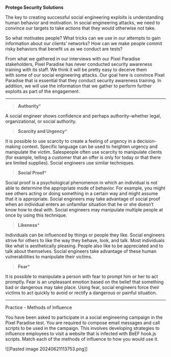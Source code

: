 **Protego Security Solutions**

The key to creating successful social engineering exploits is understanding human behavior and motivation. In social engineering attacks, we need to convince our targets to take actions that they would otherwise not take.

So what motivates people? What tricks can we use in our attempts to gain information about our clients’ networks? How can we make people commit risky behaviors that benefit us as we conduct are tests?

From what we gathered in our interviews with our Pixel Paradise stakeholders, Pixel Paradise has never conducted security awareness training with its staff. We think it will be pretty easy to deceive them with some of our social engineering attacks. Our goal here is convince Pixel Paradise that is essential that they conduct security awareness training. In addition, we will use the information that we gather to perform further exploits as part of the engagement.

---

> **Authority***

A social engineer shows confidence and perhaps authority–whether legal, organizational, or social authority.

> **Scarcity and Urgency***

It is possible to use scarcity to create a feeling of urgency in a decision-making context. Specific language can be used to heighten urgency and manipulate the victim. Salespeople often use scarcity to manipulate clients (for example, telling a customer that an offer is only for today or that there are limited supplies). Social engineers use similar techniques.

> **Social Proof***

Social proof is a psychological phenomenon in which an individual is not able to determine the appropriate mode of behavior. For example, you might see others acting or doing something in a certain way and might assume that it is appropriate. Social engineers may take advantage of social proof when an individual enters an unfamiliar situation that he or she doesn’t know how to deal with. Social engineers may manipulate multiple people at once by using this technique.

> **Likeness***

Individuals can be influenced by things or people they like. Social engineers strive for others to like the way they behave, look, and talk. Most individuals like what is aesthetically pleasing. People also like to be appreciated and to talk about themselves. Social engineers take advantage of these human vulnerabilities to manipulate their victims.

> **Fear***

It is possible to manipulate a person with fear to prompt him or her to act promptly. Fear is an unpleasant emotion based on the belief that something bad or dangerous may take place. Using fear, social engineers force their victims to act quickly to avoid or rectify a dangerous or painful situation.

---

Practice - Methods of Influence

You have been asked to participate in a social engineering campaign in the Pixel Paradise test. You are required to compose email messages and call scripts to be used in the campaign. This involves developing strategies to influence employees to visit a website that is infected with BeEF hook.js scripts. Match each of the methods of influence to how you would use it.

![[Pasted image 20240621113753.png]]

